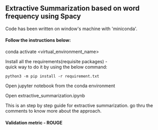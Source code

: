 ## Extractive Summarization based on word frequency using Spacy

Code has been written on window's machine with 'miniconda'. 

#### Follow the instructions below: 

conda activate <virtual_environment_name>

Install all the requirements(requisite packages) -  
    quick way to do it by using the below command: 
    
    python3 -m pip install -r requirement.txt

Open jupyter notebook from the conda environment 

Open extractive_summarization.ipynb

This is an step by step guide for extractive summarization. go thru the comments to know more about the approach. 

#### Validation metric - ROUGE
